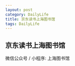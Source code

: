 ```yaml
---
layout: post
category: DailyLife
title: 京东读书上海图书馆
tags: DailyLife
---
```


## 京东读书上海图书馆



微信公众号 / 小程序: 上海图书馆



